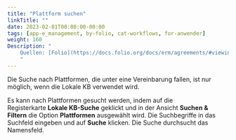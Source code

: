 ```yaml
---
title: "Plattform suchen"
linkTitle: ""
date: 2023-02-01T00:00:00-00:00
tags: [app-e_management, by-folio, cat-workflows, for-anwender]
weight: 160
Description: "
    Quellen: [Folio](https://docs.folio.org/docs/erm/agreements/#viewing-an-e-resource ) <!-- & [GBV](https://info.gebev.de/display/FOLIOGBVEXTERN/Folio:+Plattform+suchen) -->
    "
---
```


Die Suche nach Plattformen, die unter eine Vereinbarung fallen, ist nur möglich, wenn die Lokale KB verwendet wird.

Es kann nach Plattformen gesucht werden, indem auf die Registerkarte **Lokale KB-Suche** geklickt und in der Ansicht **Suchen & Filtern** die Option **Plattformen** ausgewählt wird. Die Suchbegriffe in das Suchfeld eingeben und auf **Suche** klicken. Die Suche durchsucht das Namensfeld.
